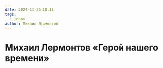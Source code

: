 ```yaml
---
date: 2024-11-25 18:11
tags:
  - inbox
author: Михаил Лермонтов
---
```


# Михаил Лермонтов «Герой нашего времени»


